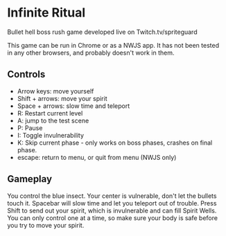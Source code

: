 # Infinite Ritual
Bullet hell boss rush game developed live on Twitch.tv/spriteguard

This game can be run in Chrome or as a NWJS app. It has not been tested in any
other browsers, and probably doesn't work in them.

## Controls

* Arrow keys: move yourself
* Shift + arrows: move your spirit
* Space + arrows: slow time and teleport
* R: Restart current level
* A: jump to the test scene
* P: Pause
* I: Toggle invulnerability
* K: Skip current phase - only works on boss phases, crashes on final phase.
* escape: return to menu, or quit from menu (NWJS only)

## Gameplay

You control the blue insect. Your center is vulnerable, don't let the bullets
touch it. Spacebar will slow time and let you teleport out of trouble. Press
Shift to send out your spirit, which is invulnerable and can fill Spirit Wells.
You can only control one at a time, so make sure your body is safe before you
try to move your spirit.